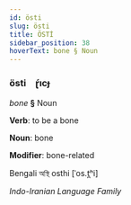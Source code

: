 ```yaml
---
id: östi
slug: östi
title: ÖSTİ
sidebar_position: 38
hoverText: bone § Noun
---
```


### östi&emsp;<span kind="abugida">ɽ́ıcɟ</span>

*bone* **§** Noun

**Verb**: to be a bone

**Noun**: bone

**Modifier**: bone-related

Bengali অস্থি osthi [ˈos.t̪ʰi]

*Indo-Iranian Language Family*